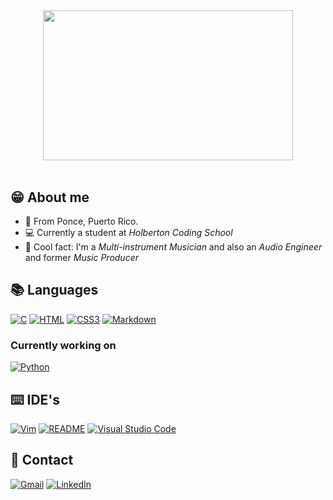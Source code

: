 #
<br>
<div align="center" >
  <img width=400px height=240px src="https://media1.giphy.com/media/QXwtfadqo7wbfmT46H/giphy.gif?cid=ecf05e47563p2y2fzkwmawhh7iso08jnptw9xbw4arroc8o3&ep=v1_gifs_related&rid=giphy.gif&ct=g"/>
</div>
  <br>

<!-- About me -->
## :grin: About me
- :round_pushpin: From Ponce, Puerto Rico.
- :computer: Currently a student at <em>Holberton Coding School</em>
- :musical_keyboard: Cool fact: I'm a <em>Multi-instrument Musician</em> and also an <em>Audio Engineer</em> and former <em>Music Producer</em>

<!-- Languages -->
## :books: Languages
<a href="https://www.cprogramming.com/tutorial/c/lesson1.html">![C](https://img.shields.io/badge/c-%2300599C.svg?style=for-the-badge&logo=c&logoColor=white)</a>
<a href="https://html.spec.whatwg.org/">![HTML](https://img.shields.io/badge/html5-%23E34F26.svg?style=for-the-badge&logo=html5&logoColor=white)</a>
<a href="https://www.w3.org/Style/CSS/Overview.en.html">![CSS3](https://img.shields.io/badge/css3-%231572B6.svg?style=for-the-badge&logo=css3&logoColor=white)</a>
<a href="https://www.markdownguide.org/">![Markdown](https://img.shields.io/badge/markdown-%23000000.svg?style=for-the-badge&logo=markdown&logoColor=white)</a>

<!-- Currently working on -->
### Currently working on
<a href="https://www.python.org/">![Python](https://img.shields.io/badge/python-3670A0?style=for-the-badge&logo=python&logoColor=ffdd54)</a>

<!-- IDE's -->
## :keyboard: IDE's
<a href="https://www.vim.org/">![Vim](https://img.shields.io/badge/VIM-%2311AB00.svg?style=for-the-badge&logo=vim&logoColor=white)</a>
<a href="https://readme.com/">![README](https://img.shields.io/badge/ReadMe-018EF5.svg?style=for-the-badge&logo=ReadMe&logoColor=white)</a>
<a href="https://code.visualstudio.com/">![Visual Studio Code](https://img.shields.io/badge/Visual%20Studio%20Code-0078d7.svg?style=for-the-badge&logo=visual-studio-code&logoColor=white)</a>

<!-- Contact me -->
## :envelope_with_arrow: Contact
[![Gmail](https://img.shields.io/badge/Gmail-D14836?style=for-the-badge&logo=gmail&logoColor=white)](mailto:jonathanperez9743@gmail.com)
[![LinkedIn](https://img.shields.io/badge/linkedin-%230077B5.svg?style=for-the-badge&logo=linkedin&logoColor=white)](https://www.linkedin.com/in/prodjohnper)
<!--

<!--  
      Jonathan Perez
      prodjohnper@gmail.com
      @prodjohnper
-->
